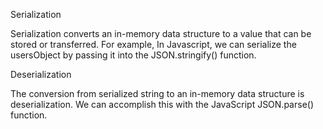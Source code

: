 
Serialization

Serialization converts an in-memory data structure to a value that can be stored or transferred. For example, In Javascript, we can serialize the usersObject by passing it into the JSON.stringify() function.

Deserialization

The conversion from serialized string to an in-memory data structure is deserialization. We can accomplish this with the JavaScript JSON.parse() function.
